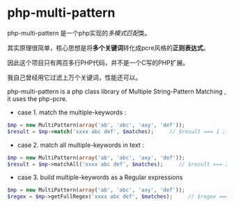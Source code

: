 php-multi-pattern
=================

php-multi-pattern 是一个php实现的*多模式匹配*类。

其实原理很简单，核心思想是将**多个关键词**转化成pcre风格的**正则表达式**。

因此这个项目只有两百多行PHP代码，并不是一个C写的PHP扩展。

我自己曾经用它过滤上万个关键词，性能还可以。

php-multi-pattern is a php class library of Multiple String-Pattern Matching , it uses the php-pcre.

- case 1. match the multiple-keywords :
```php
$mp = new MultiPattern(array('ab', 'abc', 'axy', 'def'));
$result = $mp->match('xxxx abc def', $matches);     // $result === 1 ; $matches === 'abc'
```

- case 2. match all multiple-keywords in text :
```php
$mp = new MultiPattern(array('ab', 'abc', 'axy', 'def'));
$result = $mp->matchAll('xxxx abc def', $matches);     // $result === 2 ; $matches === array('abc', 'def')
```
 
- case 3. build multiple-keywords as a Regular expressions
```php
$mp = new MultiPattern(array('ab', 'abc', 'axy', 'def'));
$regex = $mp->getFullRegex('xxxx abc def', $matches);     // $regex === '/a(bc?|xy)|def/i'
```
